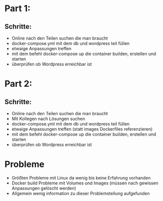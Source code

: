 <h1>Part 1:</h1>

<h2>Schritte:</h2>

* Online nach den Teilen suchen die man braucht
* docker-compose.yml mit dem db und wordpress teil füllen
* etwaige Anpassungen treffen
* mit dem befehl docker-compose up die container builden, erstellen und starten
* überprüfen ob Wordpress erreichbar ist

<h1>Part 2:</h1>

<h2>Schritte:</h2>

* Online nach den Teilen suchen die man braucht
* Mit Kollegen nach Lösungen suchen
* docker-compose.yml mit dem db und wordpress teil füllen
* etwaige Anpassungen treffen (statt images Dockerfiles referenzieren)
* mit dem befehl docker-compose up die container builden, erstellen und starten
* überprüfen ob Wordpress erreichbar ist

<h1>Probleme</h1>

* Größten Probleme mit Linux da wenig bis keine Erfahrung vorhanden
* Docker build Probleme mit Volumes und Images (müssen nach gewissen Anpassungen gelöscht werden)
* Allgemein wenig information zu dieser Problemstellung aufgefunden
